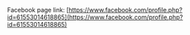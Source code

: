 Facebook page link: [https://www.facebook.com/profile.php?id=61553014618865](https://www.facebook.com/profile.php?id=61553014618865)
